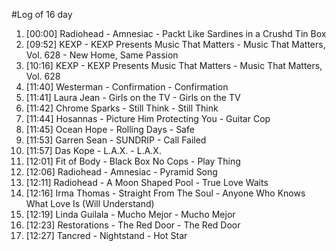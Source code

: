 #Log of 16 day

1. [00:00] Radiohead - Amnesiac - Packt Like Sardines in a Crushd Tin Box
1. [09:52] KEXP - KEXP Presents Music That Matters - Music That Matters, Vol. 628 - New Home, Same Passion
1. [10:16] KEXP - KEXP Presents Music That Matters - Music That Matters, Vol. 628
1. [11:40] Westerman - Confirmation - Confirmation
1. [11:41] Laura Jean - Girls on the TV - Girls on the TV
1. [11:42] Chrome Sparks - Still Think - Still Think
1. [11:44] Hosannas - Picture Him Protecting You - Guitar Cop
1. [11:45] Ocean Hope - Rolling Days - Safe
1. [11:53] Garren Sean - SUNDRIP - Call Failed
1. [11:57] Das Kope - L.A.X. - L.A.X.
1. [12:01] Fit of Body - Black Box No Cops - Play Thing
1. [12:06] Radiohead - Amnesiac - Pyramid Song
1. [12:11] Radiohead - A Moon Shaped Pool - True Love Waits
1. [12:16] Irma Thomas - Straight From The Soul - Anyone Who Knows What Love Is (Will Understand)
1. [12:19] Linda Guilala - Mucho Mejor - Mucho Mejor
1. [12:23] Restorations - The Red Door - The Red Door
1. [12:27] Tancred - Nightstand - Hot Star
